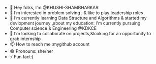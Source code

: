 - 👋 Hey folks, I’m @KHUSHI-SHAMBHARKAR
- 👀 I’m interested in problem solving , & like to play leadership roles
- 🌱 I’m currently learning Data Structure and Algorithms & started my devlopment journey ,about my education: I'm currently pursuing Computer science & Engineering @KDKCE
- 💞️ I’m looking to collaborate on projects,&looking for an opportunity to grab internship
- 📫 How to reach me :mygithub account
- 😄 Pronouns: she/her
- ⚡ Fun fact:)

<!---
KHUSHI-SHAMBHARKAR/KHUSHI-SHAMBHARKAR is a ✨ special ✨ repository because its `README.md` (this file) appears on your GitHub profile.
You can click the Preview link to take a look at your changes.
--->

